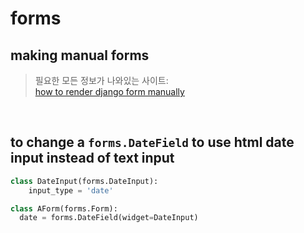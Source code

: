 # forms

## making manual forms
> 필요한 모든 정보가 나와있는 사이트: <br>
[how to render django form manually](https://simpleisbetterthancomplex.com/article/2017/08/19/how-to-render-django-form-manually.html)

<br>

## to change a `forms.DateField` to use html date input instead of text input
  ```python
  class DateInput(forms.DateInput):
      input_type = 'date'

  class AForm(forms.Form):
    date = forms.DateField(widget=DateInput)
  ```
